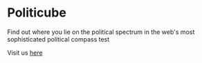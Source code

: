 # Politicube
Find out where you lie on the political spectrum in the web's most sophisticated political compass test

Visit us [here](http://politicube.net)
